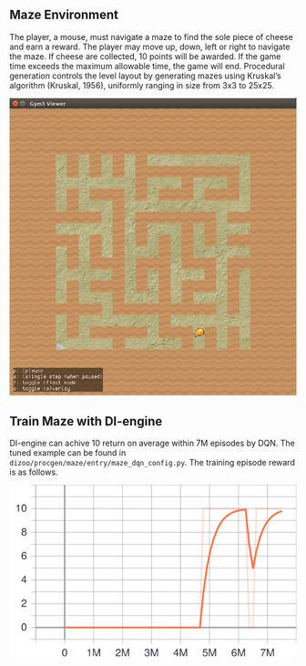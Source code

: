 ## Maze Environment

The player, a mouse, must navigate a maze to find the sole piece of cheese and earn a reward. The player may move up, down, left or right to navigate the maze.
If cheese are collected, 10 points will be awarded. If the game time exceeds the maximum allowable time, the game will end.
Procedural generation controls the level layout by generating mazes using Kruskal’s algorithm (Kruskal, 1956), uniformly ranging in size from 3x3 to 25x25.

![original](./maze.png)

## Train Maze with DI-engine

DI-engine can achive 10 return on average within 7M episodes by DQN. The tuned example can be found in `dizoo/procgen/maze/entry/maze_dqn_config.py`. The training episode reward is as follows.

![tb](./maze_dqn.svg)
